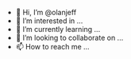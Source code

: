 - 👋 Hi, I’m @olanjeff
- 👀 I’m interested in ...
- 🌱 I’m currently learning ...
- 💞️ I’m looking to collaborate on ...
- 📫 How to reach me ...

<!---
olanjeff/olanjeff is a ✨ special ✨ repository because its `README.md` (this file) appears on your GitHub profile.
You can click the Preview link to take a look at your changes.
--->
